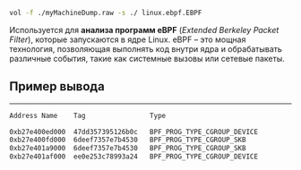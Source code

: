 ```bash
vol -f ./myMachineDump.raw -s ./ linux.ebpf.EBPF
```

Используется для **анализа программ eBPF** (*Extended Berkeley Packet Filter*), которые запускаются в ядре Linux. eBPF – это мощная технология, позволяющая выполнять код внутри ядра и обрабатывать различные события, такие как системные вызовы или сетевые пакеты.
## Пример вывода
___
```bash
Address Name    Tag                Type

0xb27e400ed000  47dd357395126b0c   BPF_PROG_TYPE_CGROUP_DEVICE
0xb27e400fd000  6deef7357e7b4530   BPF_PROG_TYPE_CGROUP_SKB
0xb27e401a9000  6deef7357e7b4530   BPF_PROG_TYPE_CGROUP_SKB
0xb27e401af000  ee0e253c78993a24   BPF_PROG_TYPE_CGROUP_DEVICE
```
